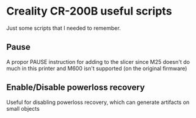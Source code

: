 # Creality CR-200B useful scripts

Just some scripts that I needed to remember.

## Pause

A propor PAUSE instruction for adding to the slicer since M25 doesn't do much in this printer and M600 isn't supported (on the original firmware)

## Enable/Disable powerloss recovery

Useful for disabling powerloss recovery, which can generate artifacts on small objects